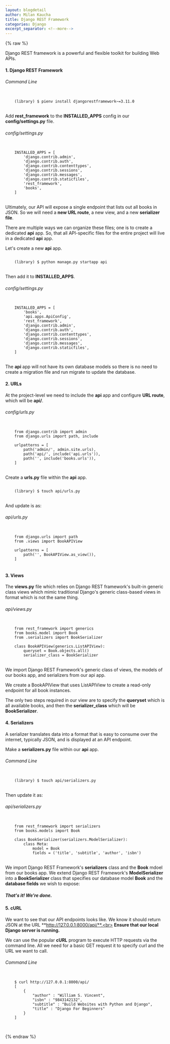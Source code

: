 ```yaml
---
layout: blogdetail
author: Milan Kaucha
title: Django REST Framework
categories: Django
excerpt_separator: <!--more-->
---
```


{% raw %}

Django REST framework is a powerful and flexible toolkit for building Web APIs.

<!--more-->

#### 1. Django REST Framework

###### Command Line

<pre>
<code>
    (library) $ pienv install djangorestframework~=3.11.0
</code>
</pre>

Add **rest_framework** to the **INSTALLED_APPS** config in our **config/settings.py** file.

###### config/settings.py

<pre>
<code>
    INSTALLED_APPS = [
        'django.contrib.admin',
        'django.contrib.auth',
        'django.contrib.contenttypes',
        'django.contrib.sessions',
        'django.contrib.messages',
        'django.contrib.staticfiles',
        'rest_framework',
        'books',
    ]
</code>
</pre>

Ultimately, our API will expose a single endpoint that lists out all books in JSON. So we will need a **new URL route**, a new view, and a new **serializer file**.

There are multiple ways we can organize these files; one is to create a dedicated **api** app. So, that all API-specific files for the entire project will live in a dedicated **api** app.

Let's create a new **api** app.

<pre>
<code>
    (library) $ python manage.py startapp api
</code>
</pre>

Then add it to **INSTALLED_APPS**.

###### config/settings.py

<pre>
<code>
    INSTALLED_APPS = [
        'books',
        'api.apps.ApiConfig',
        'rest_framework',
        'django.contrib.admin',
        'django.contrib.auth',
        'django.contrib.contenttypes',
        'django.contrib.sessions',
        'django.contrib.messages',
        'django.contrib.staticfiles',
    ]
</code>
</pre>

The **api** app will not have its own database models so there is no need to create a migration file and run migrate to update the database.

#### 2. URLs

At the project-level we need to include the **api** app and configure **URL route**, which will be **api/**.

###### config/urls.py

<pre>
<code>
    from django.contrib import admin
    from django.urls import path, include

    urlpatterns = [
        path('admin/', admin.site.urls),
        path('api/', include('api.urls')),
        path('', include('books.urls')),
    ]
</code>
</pre>

Create a **urls.py** file within the **api** app.

<pre>
<code>
    (library) $ touch api/urls.py
</code>
</pre>

And update is as:

###### api/urls.py

<pre>
<code>
    from django.urls import path
    from .views import BookAPIView

    urlpatterns = [
        path('', BookAPIView.as_view()),
    ]    
</code>
</pre>

#### 3. Views

The **views.py** file which relies on Django REST framework's built-in generic class views which mimic traditional Django's generic class-based views in format which is not the same thing.

###### api/views.py

<pre>
<code>
    from rest_framework import generics
    from books.model import Book
    from .serializers import BookSerializer

    class BookAPIView(generics.ListAPIView):
        queryset = Book.objects.all()
        serializer_class = BookSerializer
</code>
</pre>

We import Django REST Framework's generic class of views, the models of our books app, and serializers from our api app.

We create a BookAPIView that uses ListAPIView to create a read-only endpoint for all book instances.

The only two steps required in our view are to specify the **queryset** which is all available books, and then the **serializer_class** which will be **BookSerializer**.

#### 4. Serializers

A serializer translates data into a format that is easy to consume over the internet, typically JSON, and is displayed at an API endpoint.

Make a **serializers.py** file within our **api** app.

###### Command Line

<pre>
<code>
    (library) $ touch api/serializers.py
</code>
</pre>

Then update it as:

###### api/serializers.py

<pre>
<code>
    from rest_framework import serializers
    from books.models import Book

    class BookSerializer(serializers.ModelSerializer):
        class Meta:
            model = Book
            fields = ('title', 'subtitle', 'author', 'isbn')
</code>
</pre>

We import Django REST Framework's **serializers** class and the **Book** mdoel from our books app. We extend Django REST Framework's **ModelSerializer** into a **BookSerializer** class that specifies our database model **Book** and the **database fields** we wish to expose:

##### That's it! We're done.

#### 5. cURL

We want to see that our API endpoints looks like. We know it should return JSON at the URL **http://127.0.0.1:8000/api/**.<br>
**Ensure that our local Django server is running.**

We can use the popular **cURL** program to execute HTTP requests via the command line. All we need for a basic GET request it to specify curl and the URL we want to call.

###### Command Line

<pre>
<code>
    $ curl http://127.0.0.1:8000/api/
    [
        {
            "author" : "William S. Vincent",
            "isbn" : "9843142132",
            "subtitle" : "Build Websites with Python and Django",
            "title" : "Django For Beginners"
        }
    ]

</code>
</pre>

{% endraw %}
